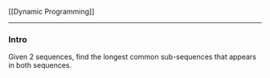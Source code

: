 [[Dynamic Programming]]

---
### **Intro**

Given 2 sequences, find the longest common sub-sequences that appears in both sequences. 


